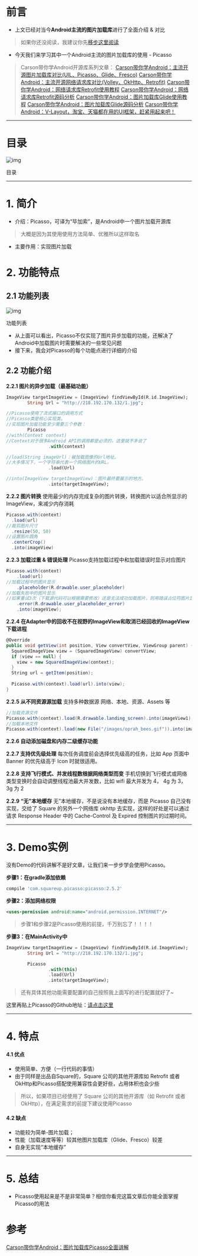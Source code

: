 # 前言

- 上文已经对当今**Android主流的图片加载库**进行了全面介绍 & 对比

> 如果你还没阅读，我建议你先[移步这里阅读](https://www.jianshu.com/p/97994c9693f9)

- 今天我们来学习其中一个Android主流的图片加载库的使用 - Picasso

> Carson带你学Android开源库系列文章：
>  [Carson带你学Android：主流开源图片加载库对比(UIL、Picasso、Glide、Fresco)](https://www.jianshu.com/p/97994c9693f9)
>  [Carson带你学Android：主流开源网络请求库对比(Volley、OkHttp、Retrofit)](https://www.jianshu.com/p/050c6db5af5a)
>  [Carson带你学Android：网络请求库Retrofit使用教程](https://www.jianshu.com/p/a3e162261ab6)
>  [Carson带你学Android：网络请求库Retrofit源码分析](https://www.jianshu.com/p/a3e162261ab6)
>  [Carson带你学Android：图片加载库Glide使用教程](https://www.jianshu.com/p/c3a5518b58b2)
>  [Carson带你学Android：图片加载库Glide源码分析](https://www.jianshu.com/p/c3a5518b58b2)
>  [Carson带你学Android：V-Layout，淘宝、天猫都在用的UI框架，赶紧用起来吧！](https://www.jianshu.com/p/6b658c8802d1)

------

# 目录

![img](https:////upload-images.jianshu.io/upload_images/944365-8f518070eff52d05.png?imageMogr2/auto-orient/strip|imageView2/2/w/992/format/webp)

目录

------

# 1. 简介

- 介绍：Picasso，可译为“毕加索”，是Android中一个图片加载开源库

> 大概是因为其使用使用方法简单、优雅所以这样取名

- 主要作用：实现图片加载

# 2. 功能特点

## 2.1 功能列表

![img](https:////upload-images.jianshu.io/upload_images/944365-1464f8627b71f758.png?imageMogr2/auto-orient/strip|imageView2/2/w/691/format/webp)

功能列表

- 从上面可以看出，Picasso不仅实现了图片异步加载的功能，还解决了Android中加载图片时需要解决的一些常见问题
- 接下来，我会对Picasso的每个功能点进行详细的介绍

## 2.2 功能介绍

**2.2.1 图片的异步加载（最基础功能）**



```dart
ImageView targetImageView = (ImageView) findViewById(R.id.ImageView);
        String Url = "http://218.192.170.132/1.jpg";

//Picasso使用了流式接口的调用方式
//Picasso类是核心实现类。
//实现图片加载功能至少需要三个参数：
        Picasso
//with(Context context)
//Context对于很多Android API的调用都是必须的，这里就不多说了
                .with(context)

//load(String imageUrl)：被加载图像的Url地址。
//大多情况下，一个字符串代表一个网络图片的URL。
                .load(Url)

//into(ImageView targetImageView)：图片最终要展示的地方。
                .into(targetImageView);
```

**2.2.2 图片转换**
 使用最少的内存完成复杂的图片转换，转换图片以适合所显示的ImageView，来减少内存消耗



```csharp
Picasso.with(context)
  .load(url)
//裁剪图片尺寸
  .resize(50, 50)
//设置图片圆角
  .centerCrop()
  .into(imageView)
```

**2.2.3 加载过重 & 错误处理**
 Picasso支持加载过程中和加载错误时显示对应图片



```csharp
Picasso.with(context)
    .load(url)
//加载过程中的图片显示
    .placeholder(R.drawable.user_placeholder)
//加载失败中的图片显示
//如果重试3次（下载源代码可以根据需要修改）还是无法成功加载图片，则用错误占位符图片显示。
    .error(R.drawable.user_placeholder_error)
    .into(imageView);
```

**2.2.4 在Adapter中的回收不在视野的ImageView和取消已经回收的ImageView下载进程**



```csharp
@Override 
public void getView(int position, View convertView, ViewGroup parent) {
  SquaredImageView view = (SquaredImageView) convertView;
  if (view == null) {
    view = new SquaredImageView(context);
  }
  String url = getItem(position);
 
  Picasso.with(context).load(url).into(view);
}
```

**2.2.5 从不同资源源加载**
 支持多种数据源  网络、本地、资源、Assets 等



```csharp
//加载资源文件
Picasso.with(context).load(R.drawable.landing_screen).into(imageView1);
//加载本地文件
Picasso.with(context).load(new File("/images/oprah_bees.gif")).into(imageView2);
```

**2.2.6 自动添加磁盘和内存二级缓存功能**

**2.2.7 支持优先级处理**
 每次任务调度前会选择优先级高的任务，比如 App 页面中 Banner 的优先级高于 Icon 时就很适用。

**2.2.8 支持飞行模式、并发线程数根据网络类型而变**
 手机切换到飞行模式或网络类型变换时会自动调整线程池最大并发数，比如 wifi 最大并发为 4， 4g 为 3，3g 为 2

**2.2.9 “无”本地缓存**
 无”本地缓存，不是说没有本地缓存，而是 Picasso 自己没有实现，交给了 Square 的另外一个网络库 okhttp 去实现，这样的好处是可以通过请求 Response Header 中的 Cache-Control 及 Expired 控制图片的过期时间。

------

# 3. Demo实例

没有Demo的代码讲解不是好文章，让我们来一步步学会使用Picasso。

**步骤1：在gradle添加依赖**



```bash
compile 'com.squareup.picasso:picasso:2.5.2'
```

**步骤2：添加网络权限**



```xml
<uses-permission android:name="android.permission.INTERNET"/>
```

> 步骤1和步骤2是Picasso使用的前提，千万别忘了！！！！

**步骤3：在MainActivity中**



```dart
ImageView targetImageView = (ImageView) findViewById(R.id.ImageView);
        String Url = "http://218.192.170.132/1.jpg";

        Picasso
                .with(this)
                .load(Url)
                .into(targetImageView);
```

> 还有具体其他功能需要配置的自己按照我上面写的进行配置就好了~

这里再贴上Picasso的Github地址：[请点击这里](https://links.jianshu.com/go?to=https%3A%2F%2Fgithub.com%2Fsquare%2Fpicasso)

------

# 4. 特点

#### 4.1 优点

- 使用简单、方便（一行代码的事情）
- 由于同样是出品自Square的，Square 公司的其他开源库如 Retrofit 或者 OkHttp和Picasso搭配使用兼容性会更好些，占用体积也会少些

> 所以，如果项目已经使用了 Square 公司的其他开源库（如 Retrofit 或者 OkHttp），在满足需求的前提下建议使用Picasso

#### 4.2 缺点

- 功能较为简单-图片加载；
- 性能（加载速度等等）较其他图片加载库（Glide、Fresco）较差
- 自身无实现“本地缓存”

------

# 5. 总结

- Picasso使用起来是不是非常简单？相信你看完这篇文章后你能全面掌握Picasso的用法



# 参考

[Carson带你学Android：图片加载库Picasso全面讲解](https://www.jianshu.com/p/51dc758b52f9)